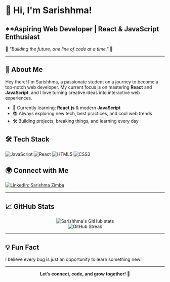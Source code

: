 # 👋 Hi, I'm Sarishhma!

**Aspiring Web Developer | React & JavaScript Enthusiast 
---

🌟 *"Building the future, one line of code at a time."* 🌟

---

## 🚀 About Me

Hey there! I'm Sarishhma, a passionate student on a journey to become a top-notch web developer. My current focus is on mastering **React** and **JavaScript**, and I love turning creative ideas into interactive web experiences.

- 🌱 Currently learning: **React.js** & modern **JavaScript**
- 📚 Always exploring new tech, best practices, and cool web trends
- 🛠️ Building projects, breaking things, and learning every day

## 🛠️ Tech Stack

![JavaScript](https://img.shields.io/badge/JavaScript-F7DF1E?style=flat&logo=javascript&logoColor=black)
![React](https://img.shields.io/badge/React-20232A?style=flat&logo=react&logoColor=61DAFB)
![HTML5](https://img.shields.io/badge/HTML5-E34F26?style=flat&logo=html5&logoColor=white)
![CSS3](https://img.shields.io/badge/CSS3-1572B6?style=flat&logo=css3&logoColor=white)

## 🌍 Connect with Me

[![LinkedIn: Sarishma Zimba](https://img.shields.io/badge/-Sarishma%20Zimba-blue?style=flat-square&logo=linkedin&logoColor=white)](https://www.linkedin.com/in/sarishma-zimba/)

---

## 📈 GitHub Stats

<p align="center">
  <img src="https://github-readme-stats.vercel.app/api?username=Sarishhma&show_icons=true&theme=tokyonight" alt="Sarishhma's GitHub stats" />
  <br>
  <img src="https://github-readme-streak-stats.herokuapp.com/?user=Sarishhma&theme=tokyonight" alt="GitHub Streak" />
</p>

---

## 💡 Fun Fact

I believe every bug is just an opportunity to learn something new!

---

<p align="center"><b>Let’s connect, code, and grow together!</b> 🚀</p>
